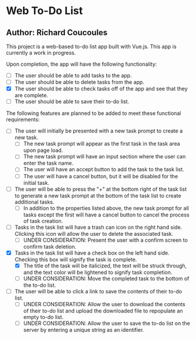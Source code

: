 # Web To-Do List
## Author: Richard Coucoules

This project is a web-based to-do list app built with Vue.js. This app is currently a work in progress.

Upon completion, the app will have the following functionality:
  - [ ] The user should be able to add tasks to the app.
  - [ ] The user should be able to delete tasks from the app.
  - [x] The user should be able to check tasks off of the app and see that they are complete.
  - [ ] The user should be able to save their to-do list.

The following features are planned to be added to meet these functional requirements:
  - [ ] The user will initially be presented with a new task prompt to create a new task.
    - [ ] The new task prompt will appear as the first task in the task area upon page load.
    - [ ] The new task prompt will have an input section where the user can enter the task name.
    - [ ] The user will have an accept button to add the task to the task list.
    - [ ] The user will have a cancel button, but it will be disabled for the initial task.
  - [ ] The user will be able to press the "+" at the bottom right of the task list to generate a new task prompt at the bottom of the task list to create additional tasks.
    - [ ] In addition to the properties listed above, the new task prompt for all tasks except the first will have a cancel button to cancel the process of task creation.
  - [ ] Tasks in the task list will have a trash can icon on the right hand side. Clicking this icon will allow the user to delete the associated task.
    - [ ] UNDER CONSIDERATION: Present the user with a confirm screen to confirm task deletion.
  - [x] Tasks in the task list will have a check box on the left hand side. Checking this box will signify the task is complete.
    - [x] The title of the task will be italicized, the text will be struck through, and the text color will be lightened to signify task completion.
    - [ ] UNDER CONSIDERATION: Move the completed task to the bottom of the to-do list.
  - [ ] The user will be able to click a link to save the contents of their to-do list.
    - [ ] UNDER CONSIDERATION: Allow the user to download the contents of their to-do list and upload the downloaded file to repopulate an empty to-do list.
    - [ ] UNDER CONSIDERATION: Allow the user to save the to-do list on the server by entering a unique string as an identifier.
